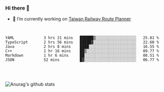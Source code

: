 ### Hi there 👋

- 🔭 I’m currently working on [Taiwan Railway Route Planner](https://github.com/Taiwan-Railway-Route-Planner)

<br/>

<!--START_SECTION:waka-->

```text
YAML             3 hrs 21 mins   ██████▒░░░░░░░░░░░░░░░░░░   25.81 %
TypeScript       2 hrs 56 mins   █████▓░░░░░░░░░░░░░░░░░░░   22.60 %
Java             2 hrs 8 mins    ████░░░░░░░░░░░░░░░░░░░░░   16.55 %
C++              1 hr 16 mins    ██▒░░░░░░░░░░░░░░░░░░░░░░   09.77 %
Markdown         1 hr 6 mins     ██░░░░░░░░░░░░░░░░░░░░░░░   08.51 %
JSON             52 mins         █▓░░░░░░░░░░░░░░░░░░░░░░░   06.77 %
```

<!--END_SECTION:waka-->

<br/>
<br/>

![Anurag's github stats](https://github-readme-stats.vercel.app/api?username=DepickereSven&show_icons=true&theme=tokyonight)



<!--
**DepickereSven/DepickereSven** is a ✨ _special_ ✨ repository because its `README.md` (this file) appears on your GitHub profile.

Here are some ideas to get you started:

- 🔭 I’m currently working on ...
- 🌱 I’m currently learning ...
- 👯 I’m looking to collaborate on ...
- 🤔 I’m looking for help with ...
- 💬 Ask me about ...
- 📫 How to reach me: ...
- 😄 Pronouns: ...
- ⚡ Fun fact: ...
-->
